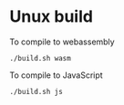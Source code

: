 # Unux build

To compile to webassembly

`./build.sh wasm`

To compile to JavaScript

`./build.sh js`